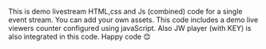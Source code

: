 This is demo livestream HTML,css and Js (combined) code for a single event stream. You can add your own assets. This code includes a demo live viewers counter configured using javaScript. Also JW player (with KEY) is also integrated in this code.  Happy code 😊
